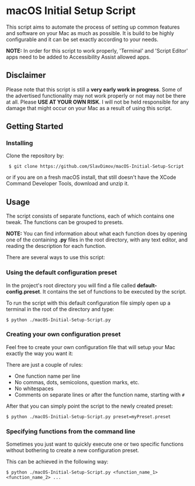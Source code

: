 # macOS Initial Setup Script

This script aims to automate the process of setting up common features and software on your Mac as much as possible. It is build to be highly configurable and it can be set exactly according to your needs.

**NOTE:** In order for this script to work properly, 'Terminal' and 'Script Editor' apps need to be added to Accessibility Assist allowed apps.

## Disclaimer

Please note that this script is still a **very early work in progress**. Some of the advertised functionality may not work properly or not may not be there at all. Please **USE AT YOUR OWN RISK**. I will not be held responsible for any damage that might occur on your Mac as a result of using this script.


## Getting Started

### Installing

Clone the repository by:
```
 $ git clone https://github.com/SlavDimov/macOS-Initial-Setup-Script
```
or if you are on a fresh macOS install, that still doesn't have the XCode Command Developer Tools, download and unzip it.

## Usage

The script consists of separate functions, each of which contains one tweak. The functions can be grouped to presets.

**NOTE:** You can find information about what each function does by opening one of the containing **.py** files in the root directory, with any text editor, and reading the description for each function.

There are several ways to use this script:

### Using the default configuration preset
In the project's root directory you will find a file called **default-config.preset**. It contains the set of functions to be executed by the script.

To run the script with this default configuration file simply open up a terminal in the root of the directory and type:
```
$ python ./macOS-Initial-Setup-Script.py
```

### Creating your own configuration preset
Feel free to create your own configuration file that will setup your Mac exactly the way you want it:

There are just a couple of rules:

* One function name per line
* No commas, dots, semicolons, question marks, etc.
* No whitespaces
* Comments on separate lines or after the function name, starting with ```#```

After that you can simply point the script to the newly created preset:
```
$ python ./macOS-Initial-Setup-Script.py preset=myPreset.preset
```

### Specifying functions from the command line

Sometimes you just want to quickly execute one or two specific functions without bothering to create a new configuration preset.

This can be achieved in the following way:
```
$ python ./macOS-Initial-Setup-Script.py <function_name_1> <function_name_2> ...
```


